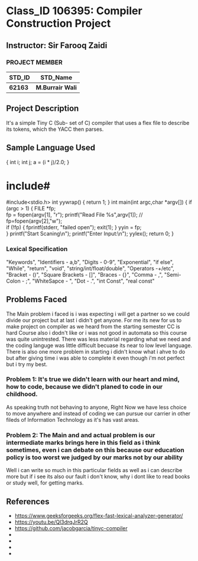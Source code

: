 # Class_ID 106395: Compiler Construction Project #
<!-- The 6-Digits is Our Course ID-->
## Instructor: Sir Farooq Zaidi 

### PROJECT MEMBER ###
STD_ID | STD_Name
------------ | -------------
**62163** | **M.Burrair Wali** 
<!--This is the Group Leader's Name and his ID in bold-->

## Project Description ##
It's a simple Tiny C (Sub- set of C) compiler that uses a flex file to describe its tokens, which the YACC then parses.

## Sample Language Used ##
{
   int i;
   int j; 
   a = (i * j)/2.0;
}


# include#
#include<stdio.h>
int yywrap() {
    return 1;
}
int main(int argc,char *argv[])
{
if (argc > 1)
{
    FILE *fp;    
    fp = fopen(argv[1], "r");
	printf("Read File %s",argv[1]);
//    fp=fopen(argv[2],"w");     
    if (!fp)
    {
        fprintf(stderr, "failed open");
        exit(1);
    }
   yyin = fp;   
}
printf("Start Scaning\n");
printf("Enter Input:\n");
yylex();
return 0; 
}
                  
### Lexical Specification ###
"Keywords", "Identifiers - a,b", "Digits - 0-9", "Exponential", "if else", "While", "return", "void", "string/int/float/double", "Operators -+/etc", "Bracket - ()", "Square Brackets - []", "Braces - {}", "Comma - ,", "Semi-Colon - ;", "WhiteSapce - ", "Dot - .", "int Const", "real const"

## Problems Faced ##
The Main problem i faced is i was expecting i will get a partner so we could divide our project but at last i didn't get anyone. For me its new for us to make project on compiler as we heard from the starting semester CC is hard Course also i dodn't like or i was not good in automata so this course was quite unintrested. There was less material regarding what we need and the coding languge was little difficult becuase its near to low level language. There is also one more problem in starting i didn't know what i ahve to do but after giving time i was able to complete it even though i'm not perfect but i try my best.

### Problem 1: It's true we didn't learn with our heart and mind, how to code, because we didn't planed to code in our childhood. ###
As speaking truth not behaving to anyone, Right Now we have less choice to move anywhere and  instead of coding we can pursue our carrier in other fileds of Information Technology as it's has vast areas.

### Problem 2: The Main and and actual problem is our intermediate marks brings here in this field as i think sometimes, even i can debate on this because our education policy is too worst we judged by our marks not by our ability ###
Well i can write so much in this particular fields as well as i can describe more but if i see its also our fault i don't know, why i dont like to read books or study well, for getting marks.
 

## References ##
- https://www.geeksforgeeks.org/flex-fast-lexical-analyzer-generator/
- https://youtu.be/Ql3drqJrR2Q
- https://github.com/jacobgarcia/tinyc-compiler
- 
- 
-  
- 
